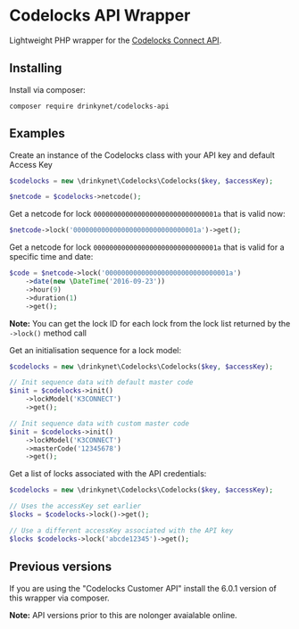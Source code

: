 # Codelocks API Wrapper

Lightweight PHP wrapper for the [Codelocks Connect API](https://www.codelocksconnect.net/api-documentation).

## Installing

Install via composer:

```
composer require drinkynet/codelocks-api
```

## Examples

Create an instance of the Codelocks class with your API key and default Access Key

```php
$codelocks = new \drinkynet\Codelocks\Codelocks($key, $accessKey);

$netcode = $codelocks->netcode();
```

Get a netcode for lock `0000000000000000000000000000001a` that is valid now:

```php
$netcode->lock('0000000000000000000000000000001a')->get();
```

Get a netcode for lock `0000000000000000000000000000001a` that is valid for a specific time and date:

```php
$code = $netcode->lock('0000000000000000000000000000001a')
    ->date(new \DateTime('2016-09-23'))
    ->hour(9)
    ->duration(1)
    ->get();
```

**Note:** You can get the lock ID for each lock from the lock list returned by the ```->lock()``` method call


Get an initialisation sequence for a lock model:

```php
$codelocks = new \drinkynet\Codelocks\Codelocks($key, $accessKey);

// Init sequence data with default master code
$init = $codelocks->init()
    ->lockModel('K3CONNECT')
    ->get();

// Init sequence data with custom master code
$init = $codelocks->init()
    ->lockModel('K3CONNECT')
    ->masterCode('12345678')
    ->get();
```

Get a list of locks associated with the API credentials:

```php
$codelocks = new \drinkynet\Codelocks\Codelocks($key, $accessKey);

// Uses the accessKey set earlier
$locks = $codelocks->lock()->get();

// Use a different accessKey associated with the API key
$locks $codelocks->lock('abcde12345')->get();
```

## Previous versions

If you are using the "Codelocks Customer API" install the 6.0.1 version of this wrapper via composer.

**Note:** API versions prior to this are nolonger avaialable online.
